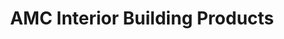 ---
title: "AMC Interior Building Products"
url: /salt-lake-city/amc-interior-building-products/
shop: interior decoration
---